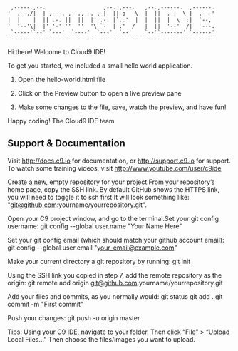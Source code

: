     ,-----.,--.                  ,--. ,---.   ,--.,------.  ,------.
    '  .--./|  | ,---. ,--.,--. ,-|  || o   \  |  ||  .-.  \ |  .---'
    |  |    |  || .-. ||  ||  |' .-. |`..'  |  |  ||  |  \  :|  `--, 
    '  '--'\|  |' '-' ''  ''  '\ `-' | .'  /   |  ||  '--'  /|  `---.
     `-----'`--' `---'  `----'  `---'  `--'    `--'`-------' `------'
    ----------------------------------------------------------------- 


Hi there! Welcome to Cloud9 IDE!

To get you started, we included a small hello world application.

1) Open the hello-world.html file

2) Click on the Preview button to open a live preview pane

3) Make some changes to the file, save, watch the preview, and have fun!

Happy coding!
The Cloud9 IDE team


## Support & Documentation

Visit http://docs.c9.io for documentation, or http://support.c9.io for support.
To watch some training videos, visit http://www.youtube.com/user/c9ide

Create a new, empty repository for your project.From your repository’s home page, copy the SSH link. 
By default GitHub shows the HTTPS link, you will need to toggle it to ssh first!It will look something like:
"git@github.com:yourname/yourrepository.git".

Open your C9 project window, and go to the terminal.Set your git config username:
git config --global user.name "Your Name Here"

Set your git config email (which should match your github account email):
git config --global user.email "your_email@example.com"

Make your current directory a git repository by running:
git init

Using the SSH link you copied in step 7, add the remote repository as the origin:
git remote add origin git@github.com:yourname/yourrepository.git

Add your files and commits, as you normally would:
git status
git add .
git commit -m "First commit"

Push your changes:
git push -u origin master

Tips:
Using your C9 IDE, navigate to your folder.
Then click “File” > “Upload Local Files…”
Then choose the files/images you want to upload.